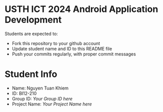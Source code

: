 USTH ICT 2024 Android Application Development
=====================================================

Students are expected to:

* Fork this repository to your github account
* Update student name and ID to this README file
* Push your commits regularly, with proper commit messages

Student Info
=======================

* Name: Nguyen Tuan Khiem
* ID: BI12-210
* Group ID: *Your Group ID here*
* Project Name: *Your Project Name here*
